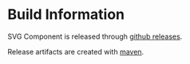 # Build Information

SVG Component is released through [github releases](https://github.com/blog/1547-release-your-software).

Release artifacts are created with [maven](https://maven.apache.org/).